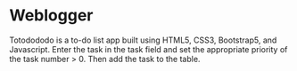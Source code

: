 # Weblogger
Totodododo is a to-do list app built using HTML5, CSS3, Bootstrap5, and Javascript.
Enter the task in the task field and set the appropriate priority of the task number > 0. Then add the task to the table.

